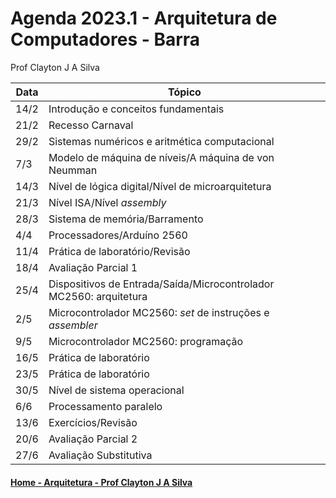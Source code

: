 # Agenda 2023.1 - Arquitetura de Computadores - Barra
Prof Clayton J A Silva

| Data | Tópico |
| ---- | ------ |
| 14/2 | Introdução e conceitos fundamentais | 
| 21/2 | Recesso Carnaval |
| 29/2 | Sistemas numéricos e aritmética computacional |
| 7/3 | Modelo de máquina de níveis/A máquina de von Neumman |
| 14/3 | Nível de lógica digital/Nível de microarquitetura |
| 21/3 | Nível ISA/Nível *assembly* |
| 28/3 | Sistema de memória/Barramento |
| 4/4 | Processadores/Arduíno 2560 |
| 11/4 | Prática de laboratório/Revisão |
| 18/4 | Avaliação Parcial 1 |
| 25/4 | Dispositivos de Entrada/Saída/Microcontrolador MC2560: arquitetura |
| 2/5 | Microcontrolador MC2560: *set* de instruções e *assembler* |
| 9/5 | Microcontrolador MC2560: programação |
| 16/5 | Prática de laboratório |
| 23/5 | Prática de laboratório |
| 30/5 | Nível de sistema operacional |
| 6/6 | Processamento paralelo |
| 13/6 | Exercícios/Revisão |
| 20/6 | Avaliação Parcial 2 |
| 27/6 | Avaliação Substitutiva |

#### [Home - Arquitetura - Prof Clayton J A Silva](https://claytonjasilva.github.io/arq.html)
